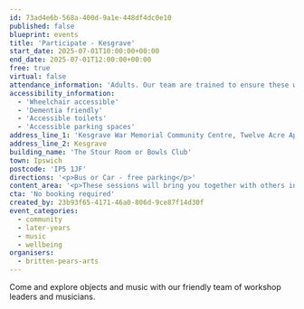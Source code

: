 ```yaml
---
id: 73ad4e6b-568a-400d-9a1e-448df4dc0e10
published: false
blueprint: events
title: 'Participate - Kesgrave'
start_date: 2025-07-01T10:00:00+00:00
end_date: 2025-07-01T12:00:00+00:00
free: true
virtual: false
attendance_information: 'Adults. Our team are trained to ensure these workshops are suitable for those living with long term health conditions, including Dementia and Parkinson’s.'
accessibility_information:
  - 'Wheelchair accessible'
  - 'Dementia friendly'
  - 'Accessible toilets'
  - 'Accessible parking spaces'
address_line_1: 'Kesgrave War Memorial Community Centre, Twelve Acre Approach'
address_line_2: Kesgrave
building_name: 'The Stour Room or Bowls Club'
town: Ipswich
postcode: 'IP5 1JF'
directions: '<p>Bus or Car - free parking</p>'
content_area: '<p>These sessions will bring you together with others in your local community, providing an opportunity to take part in activities. Sessions last for two hours and refreshments are provided. No musical experience is necessary.</p>'
cta: 'No booking required'
created_by: 23b93f65-4171-46a0-806d-9ce87f14d30f
event_categories:
  - community
  - later-years
  - music
  - wellbeing
organisers:
  - britten-pears-arts
---
```

Come and explore objects and music with our friendly team of workshop leaders and musicians.